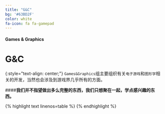 ```yaml
---
title: "G&C"
bg: '#63BD2F'
color: white
fa-icon: fa fa-gamepad
---
```

#### Games & Graphics

# **G&C**



 {:style="text-align: center;"}
 `Games&Graphics`组主要组织有关`电子游戏`和`图形学`相关的开发，当然也会涉及到游戏界几乎所有的方面。

####**我们并不指望做出多么完整的东西，我们只想聚在一起，学点感兴趣的东西。**


{% highlight text linenos=table %}
{% endhighlight %}


